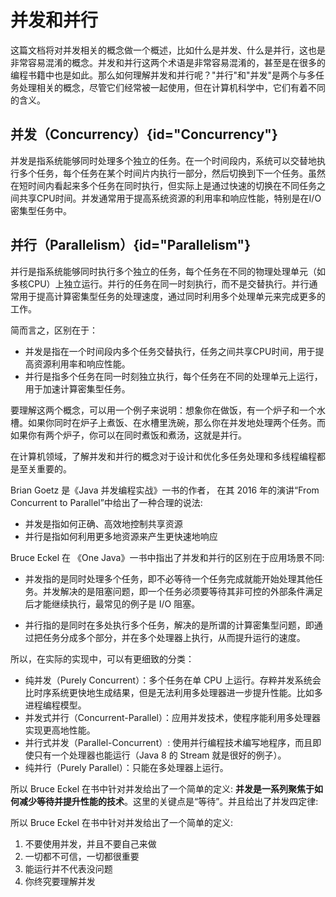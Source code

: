 # 并发和并行

这篇文档将对并发相关的概念做一个概述，比如什么是并发、什么是并行，这也是非常容易混淆的概念。并发和并行这两个术语是非常容易混淆的，甚至是在很多的编程书籍中也是如此。那么如何理解并发和并行呢？"并行"和"并发"是两个与多任务处理相关的概念，尽管它们经常被一起使用，但在计算机科学中，它们有着不同的含义。

## 并发（Concurrency）{id="Concurrency"}

并发是指系统能够同时处理多个独立的任务。在一个时间段内，系统可以交替地执行多个任务，每个任务在某个时间片内执行一部分，然后切换到下一个任务。虽然在短时间内看起来多个任务在同时执行，但实际上是通过快速的切换在不同任务之间共享CPU时间。并发通常用于提高系统资源的利用率和响应性能，特别是在I/O密集型任务中。

## 并行（Parallelism）{id="Parallelism"}

并行是指系统能够同时执行多个独立的任务，每个任务在不同的物理处理单元（如多核CPU）上独立运行。并行的任务在同一时刻执行，而不是交替执行。并行通常用于提高计算密集型任务的处理速度，通过同时利用多个处理单元来完成更多的工作。

简而言之，区别在于：

* 并发是指在一个时间段内多个任务交替执行，任务之间共享CPU时间，用于提高资源利用率和响应性能。
* 并行是指多个任务在同一时刻独立执行，每个任务在不同的处理单元上运行，用于加速计算密集型任务。

要理解这两个概念，可以用一个例子来说明：想象你在做饭，有一个炉子和一个水槽。如果你同时在炉子上煮饭、在水槽里洗碗，那么你在并发地处理两个任务。而如果你有两个炉子，你可以在同时煮饭和煮汤，这就是并行。

在计算机领域，了解并发和并行的概念对于设计和优化多任务处理和多线程编程都是至关重要的。

Brian Goetz 是《Java 并发编程实战》一书的作者， 在其 2016 年的演讲“From Concurrent to Parallel”中给出了一种合理的说法:

* 并发是指如何正确、高效地控制共享资源
* 并行是指如何利用更多地资源来产生更快速地响应

Bruce Eckel 在 《One Java》一书中指出了并发和并行的区别在于应用场景不同:

* 并发指的是同时处理多个任务，即不必等待一个任务完成就能开始处理其他任务。并发解决的是阻塞问题，即一个任务必须要等待其非可控的外部条件满足后才能继续执行，最常见的例子是 I/O 阻塞。

* 并行指的是同时在多处执行多个任务，解决的是所谓的计算密集型问题，即通过把任务分成多个部分，并在多个处理器上执行，从而提升运行的速度。

所以，在实际的实现中，可以有更细致的分类：

* 纯并发（Purely Concurrent）：多个任务在单 CPU 上运行。存粹并发系统会比时序系统更快地生成结果，但是无法利用多处理器进一步提升性能。比如多进程编程模型。
* 并发式并行（Concurrent-Parallel）：应用并发技术，使程序能利用多处理器实现更高地性能。
* 并行式并发（Parallel-Concurrent）: 使用并行编程技术编写地程序，而且即使只有一个处理器也能运行（Java 8 的 Stream 就是很好的例子）。
* 纯并行（Purely Parallel）：只能在多处理器上运行。


所以 Bruce Eckel 在书中针对并发给出了一个简单的定义: **并发是一系列聚焦于如何减少等待并提升性能的技术**。这里的关键点是“等待”。并且给出了并发四定律:

所以 Bruce Eckel 在书中针对并发给出了一个简单的定义: 

1. 不要使用并发，并且不要自己来做
2. 一切都不可信，一切都很重要
3. 能运行并不代表没问题
4. 你终究要理解并发
